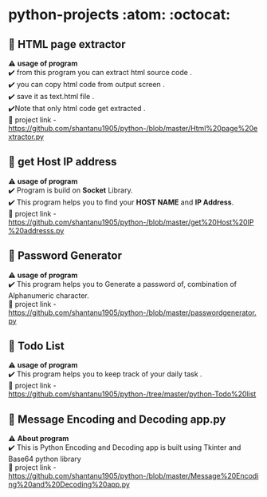 # python-projects :atom: :octocat:

## :triangular_flag_on_post: HTML page extractor

  :warning: **usage of program**<br>
:heavy_check_mark: from this program you can extract html source code .  <br>
:heavy_check_mark: you can copy html code from output screen . <br>
:heavy_check_mark: save it as text.html file . <br>
:heavy_check_mark:Note that only html code get extracted . <br>
:bookmark_tabs: project link - https://github.com/shantanu1905/python-/blob/master/Html%20page%20extractor.py



## :triangular_flag_on_post: get Host IP address

:warning: **usage of program**<br>
:heavy_check_mark: Program is build on **Socket** Library. <br>
:heavy_check_mark: This program helps you to find your **HOST NAME** and **IP Address**. <br>
:bookmark_tabs: project link - https://github.com/shantanu1905/python-/blob/master/get%20Host%20IP%20addresss.py


## :triangular_flag_on_post: Password Generator

:warning: **usage of program**<br>
:heavy_check_mark: This program helps you to Generate a password of, combination of Alphanumeric character. <br>
:bookmark_tabs: project link - https://github.com/shantanu1905/python-/blob/master/passwordgenerator.py


## :triangular_flag_on_post: Todo List
:warning: **usage of program**<br>
:heavy_check_mark: This program helps you to keep track of your daily task . <br>
:bookmark_tabs: project link - https://github.com/shantanu1905/python-/tree/master/python-Todo%20list


## :triangular_flag_on_post: Message Encoding and Decoding app.py
:warning: **About program**<br>
:heavy_check_mark: This is Python Encoding and Decoding app is built using  Tkinter and Base64 python library <br>
:bookmark_tabs: project link - https://github.com/shantanu1905/python-/blob/master/Message%20Encoding%20and%20Decoding%20app.py



